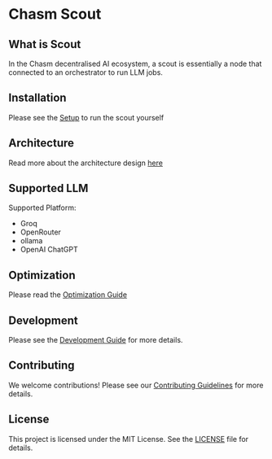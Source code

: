 # Chasm Scout

## What is Scout

In the Chasm decentralised AI ecosystem, a scout is essentially a node that connected to an orchestrator to run LLM jobs.

## Installation

Please see the [Setup](./docs/SETUP.md) to run the scout yourself

## Architecture

Read more about the architecture design [here](https://superoo7.com/posts/chasm-scout-architecture-design/)

## Supported LLM

Supported Platform:

- Groq
- OpenRouter
- ollama
- OpenAI ChatGPT

## Optimization

Please read the [Optimization Guide](./docs/OPTIMZATION.md)

## Development

Please see the [Development Guide](./docs/DEVELOPMENT.md) for more details.

## Contributing

We welcome contributions! Please see our [Contributing Guidelines](./docs/CONTRIBUTING.md) for more details.

## License

This project is licensed under the MIT License. See the [LICENSE](./LICENSE) file for details.

